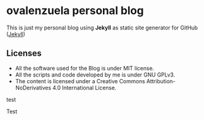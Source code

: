 # ovalenzuela personal blog

This is just my personal blog using **Jekyll** as static site generator for GitHub ([Jekyll](https://github.com/jekyll/jekyll))

## Licenses

* All the software used for the Blog is under MIT license.
* All the scripts and code developed by me is under GNU GPLv3.
* The content is licensed under a Creative Commons Attribution-NoDerivatives 4.0 International License.

test


Test